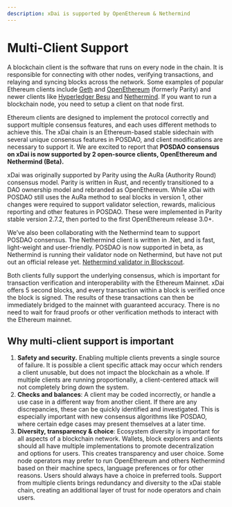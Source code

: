 ```yaml
---
description: xDai is supported by OpenEthereum & Nethermind
---
```


# Multi-Client Support

A blockchain client is the software that runs on every node in the chain. It is responsible for connecting with other nodes, verifying transactions, and relaying and syncing blocks across the network. Some examples of popular Ethereum clients include [Geth](https://geth.ethereum.org/) and [OpenEthereum](https://github.com/openethereum/openethereum) \(formerly Parity\) and newer clients like [Hyperledger Besu](https://besu.hyperledger.org/en/stable/) and [Nethermind](http://nethermind.io/). If you want to run a blockchain node, you need to setup a client on that node first. 

Ethereum clients are designed to implement the protocol correctly and support multiple consensus features, and each uses different methods to achieve this. The xDai chain is an Ethereum-based stable sidechain with several unique consensus features in POSDAO, and client modifications are necessary to support it. We are excited to report that **POSDAO consensus on xDai is now supported by 2 open-source clients, OpenEthereum and Nethermind \(Beta\).**  
  
xDai was originally supported by Parity using the AuRa \(Authority Round\) consensus model. Parity is written in Rust, and recently transitioned to a DAO ownership model and rebranded as OpenEthereum. While xDai with POSDAO still uses the AuRa method to seal blocks in version 1, other changes were required to support validator selection, rewards, malicious reporting and other features in POSDAO. These were implemented in Parity stable version 2.7.2, then ported to the first OpenEthereum release 3.0+.

We’ve also been collaborating with the Nethermind team to support POSDAO consensus. The Nethermind client is written in .Net, and is fast, light-weight and user-friendly. POSDAO is now supported in beta, as Nethermind is running their validator node on Nethermind, but have not put out an official release yet. [Nethermind validator in Blockscout](%20https://blockscout.com/poa/xdai/address/0x1A740616e96E07d86203707C1619d9871614922A/validations).

Both clients fully support the underlying consensus, which is important for transaction verification and interoperability with the Ethereum Mainnet. xDai offers 5 second blocks, and every transaction within a block is verified once the block is signed. The results of these transactions can then be immediately bridged to the mainnet with guaranteed accuracy. There is no need to wait for fraud proofs or other verification methods to interact with the Ethereum mainnet.

## Why multi-client support is important

1. **Safety and security.** Enabling multiple clients prevents a single source of failure. It is possible a client specific attack may occur which renders a client unusable, but does not impact the blockchain as a whole. If multiple clients are running proportionally, a client-centered attack will not completely bring down the system. 
2. **Checks and balances**: A client may be coded incorrectly, or handle a use case in a different way from another client. If there are any discrepancies, these can be quickly identified and investigated. This is especially important with new consensus algorithms like POSDAO, where certain edge cases may present themselves at a later time. 
3. **Diversity, transparency & choice**: Ecosystem diversity is important for all aspects of a blockchain network. Wallets, block explorers and clients should all have multiple implementations to promote decentralization and options for users. This creates transparency and user choice. Some node operators may prefer to run OpenEthereum and others Nethermind based on their machine specs, language preferences or for other reasons. Users should always have a choice in preferred tools.  Support from multiple clients brings redundancy and diversity to the xDai stable chain, creating an additional layer of trust for node operators and chain users. 

